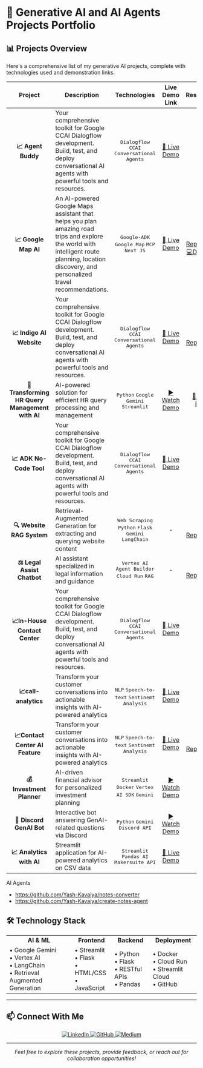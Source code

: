 # 🤖 Generative AI and AI Agents Projects Portfolio

## 📊 Projects Overview

Here's a comprehensive list of my generative AI projects, complete with technologies used and demonstration links.

| Project | Description | Technologies | Live Demo Link | Resources |
|:-------:|-------------|:------------:|:----:|:---------:|
| **📈 Agent Buddy** | Your comprehensive toolkit for Google CCAI Dialogflow development. Build, test, and deploy conversational AI agents with powerful tools and resources. | <kbd>Dialogflow</kbd> <kbd>CCAI</kbd> <kbd>Conversational Agents</kbd> | [🔗 Live Demo](https://agent-buddy.lovable.app/) | - |
| **📈 Google Map AI** | An AI-powered Google Maps assistant that helps you plan amazing road trips and explore the world with intelligent route planning, location discovery, and personalized travel recommendations. | <kbd>Google-ADK</kbd> <kbd>Google Map</kbd> <kbd>MCP</kbd> <kbd>Next JS</kbd>| [🔗 Live Demo](https://agent-buddy.lovable.app/) | [💻 Repository](https://github.com/Yash-Kavaiya/Google-Map-AI/)  [💻DevPost](https://devpost.com/software/celebrating-google-maps?ref_content=user-portfolio&ref_feature=in_progress) |
| **📈 Indigo AI Website** | Your comprehensive toolkit for Google CCAI Dialogflow development. Build, test, and deploy conversational AI agents with powerful tools and resources. | <kbd>Dialogflow</kbd> <kbd>CCAI</kbd> <kbd>Conversational Agents</kbd> | [🔗 Live Demo](https://github.com/Yash-Kavaiya/indigo-AI-website) | [💻 Repository](https://github.com/Yash-Kavaiya/indigo-AI-website)  |
| **🧠 Transforming HR Query Management with AI** | AI-powered solution for efficient HR query processing and management | <kbd>Python</kbd> <kbd>Google Gemini</kbd> <kbd>Streamlit</kbd> | [▶️ Watch Demo](https://youtu.be/GN_zE5FG-oo?si=GnwUr523wjFCW9i7) | [📝 Blog Post](https://www.linkedin.com/pulse/transforming-hr-query-management-ai-genai-guru-oxknf/?trackingId=94A0nJvYXYY1BebVK5Y84Q%3D%3D) |
| **📈 ADK No-Code Tool** | Your comprehensive toolkit for Google CCAI Dialogflow development. Build, test, and deploy conversational AI agents with powerful tools and resources. | <kbd>Dialogflow</kbd> <kbd>CCAI</kbd> <kbd>Conversational Agents</kbd> | [🔗 Live Demo](https://agent-buddy.lovable.app/) | - |
| **🔍 Website RAG System** | Retrieval-Augmented Generation for extracting and querying website content | <kbd>Web Scraping</kbd> <kbd>Python</kbd> <kbd>Flask</kbd> <kbd>Gemini</kbd> <kbd>LangChain</kbd> | - | [💻 Repository](https://github.com/Yash-Kavaiya/Website-RAG) |
| **⚖️ Legal Assist Chatbot** | AI assistant specialized in legal information and guidance | <kbd>Vertex AI Agent Builder</kbd> <kbd>Cloud Run</kbd> <kbd>RAG</kbd> | - | [💻 Repository](https://github.com/Yash-Kavaiya/Legal-Assist-Chatbot) |
| **📈In-House Contact Center** | Your comprehensive toolkit for Google CCAI Dialogflow development. Build, test, and deploy conversational AI agents with powerful tools and resources. | <kbd>Dialogflow</kbd> <kbd>CCAI</kbd> <kbd>Conversational Agents</kbd> | [🔗 Live Demo](https://agent-buddy.lovable.app/) | - |
| **📈call-analytics** | Transform your customer conversations into actionable insights with AI-powered analytics | <kbd>NLP</kbd> <kbd>Speech-to-text</kbd> <kbd>Sentinemt Analysis</kbd> | [🔗 Live Demo](https://call-analyticsnext.vercel.app/) | - |
| **📈Contact Center AI Feature** | Transform your customer conversations into actionable insights with AI-powered analytics | <kbd>NLP</kbd> <kbd>Speech-to-text</kbd> <kbd>Sentinemt Analysis</kbd> | [🔗 Live Demo](https://contact-center-ai-feature.streamlit.app/) | [💻 Repository](https://github.com/yash-kavaiya/contact-center-ai-feature) |
| **💰 Investment Planner** | AI-driven financial advisor for personalized investment planning | <kbd>Streamlit</kbd> <kbd>Docker</kbd> <kbd>Vertex AI SDK</kbd> <kbd>Gemini</kbd> | [▶️ Watch Demo](https://youtu.be/OPDg4K8Ft9E?si=QiKrNPZ0ORhfVdSB) | - |
| **🤖 Discord GenAI Bot** | Interactive bot answering GenAI-related questions via Discord | <kbd>Python</kbd> <kbd>Gemini</kbd> <kbd>Discord API</kbd> | [▶️ Watch Demo](https://youtu.be/cGjR4ExG7zo?si=p8dWQWhlCwHr3JbN) | - |
| **📈 Analytics with AI** | Streamlit application for AI-powered analytics on CSV data | <kbd>Streamlit</kbd> <kbd>Pandas AI</kbd> <kbd>Makersuite API</kbd> | [🔗 Live Demo](https://pandas-ai-website.streamlit.app/) | - |



AI Agents

- https://github.com/Yash-Kavaiya/notes-converter
- https://github.com/Yash-Kavaiya/create-notes-agent

## 🛠️ Technology Stack

<div align="center">
  <table>
    <tr>
      <td align="center"><b>AI & ML</b></td>
      <td align="center"><b>Frontend</b></td>
      <td align="center"><b>Backend</b></td>
      <td align="center"><b>Deployment</b></td>
    </tr>
    <tr>
      <td>
        • Google Gemini<br>
        • Vertex AI<br>
        • LangChain<br>
        • Retrieval Augmented Generation<br>
      </td>
      <td>
        • Streamlit<br>
        • Flask<br>
        • HTML/CSS<br>
        • JavaScript<br>
      </td>
      <td>
        • Python<br>
        • Flask<br>
        • RESTful APIs<br>
        • Pandas<br>
      </td>
      <td>
        • Docker<br>
        • Cloud Run<br>
        • Streamlit Cloud<br>
        • GitHub<br>
      </td>
    </tr>
  </table>
</div>

---

## 📫 Connect With Me

<div align="center">
  <a href="https://www.linkedin.com/in/Yashkavaiya" target="_blank">
    <img src="https://img.shields.io/badge/LinkedIn-0077B5?style=for-the-badge&logo=linkedin&logoColor=white" alt="LinkedIn"/>
  </a>
  <a href="https://github.com/Yash-Kavaiya" target="_blank">
    <img src="https://img.shields.io/badge/GitHub-100000?style=for-the-badge&logo=github&logoColor=white" alt="GitHub"/>
  </a>
  <a href="https://medium.com/@yash.kavaiya3" target="_blank">
    <img src="https://img.shields.io/badge/Medium-12100E?style=for-the-badge&logo=medium&logoColor=white" alt="Medium"/>
  </a>
</div>

---

<p align="center">
  <i>Feel free to explore these projects, provide feedback, or reach out for collaboration opportunities!</i>
</p>
